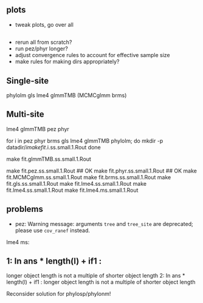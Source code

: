## plots

* tweak plots, go over all

## 

* rerun all from scratch?
* run pez/phyr longer?
* adjust convergence rules to account for effective sample size
* make rules for making dirs appropriately?

## Single-site

phylolm gls lme4 glmmTMB (MCMCglmm brms)

## Multi-site

lme4 glmmTMB pez phyr

for i in pez phyr brms gls lme4 glmmTMB phylolm; do 
   mkdir -p datadir/$i
   make fit.$i.ss.small.1.Rout
done

make fit.glmmTMB.ss.small.1.Rout

make fit.pez.ss.small.1.Rout ## OK
make fit.phyr.ss.small.1.Rout ## OK
make fit.MCMCglmm.ss.small.1.Rout
make fit.brms.ss.small.1.Rout
make fit.gls.ss.small.1.Rout
make fit.lme4.ss.small.1.Rout
make fit.lme4.ss.small.1.Rout
make fit.lme4.ms.small.1.Rout


## problems

* pez: Warning message: arguments `tree` and `tree_site` are deprecated; please use `cov_ranef` instead. 

lme4 ms:
## 1: In ans * length(l) + if1 :
  longer object length is not a multiple of shorter object length
2: In ans * length(l) + if1 :
  longer object length is not a multiple of shorter object length

Reconsider solution for phylosp/phylonm!

